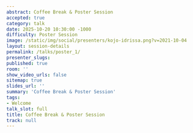 ```yaml
---
abstract: Coffee Break & Poster Session
accepted: true
category: talk
date: 2025-10-20 10:30:00 -1000
difficulty: Poster Session
image: /static/img/social/presenters/kojo-idrissa.png?v=2021-10-04
layout: session-details
permalink: /talks/poster_1/
presenter_slugs:
published: true
room: ''
show_video_urls: false
sitemap: true
slides_url: ''
summary: 'Coffee Break & Poster Session'
tags:
- Welcome
talk_slot: full
title: Coffee Break & Poster Session
track: null
---
```

